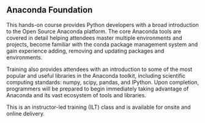 ## Anaconda Foundation

This hands-on course provides Python developers with a broad introduction to the Open Source Anaconda platform. The core Anaconda tools are covered in detail helping attendees master multiple environments and projects, become familiar with the conda package management system and gain experience adding, removing and updating packages and environments.

Training also provides attendees with an introduction to some of the most popular and useful libraries in the Anaconda toolkit, including scientific computing standards: numpy, scipy, pandas, and IPython. Upon completion, programmers will be prepared to begin immediately taking advantage of Anaconda and its vast ecosystem of tools and libraries.

This is an instructor-led training (ILT) class and is available for onsite and online delivery.
